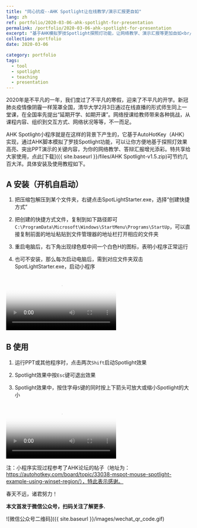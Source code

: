 ```yaml
---
title: "同心抗疫--AHK Spotlight让在线教学/演示汇报更自如"
lang: zh
ref: portfolio/2020-03-06-ahk-spotlight-for-presentation
permalink: /portfolio/2020-03-06-ahk-spotlight-for-presentation
excerpt: "基于AHK模拟罗技Spotlight探照灯功能，让网络教学、演示汇报等更加自如<br/><img src='/images/spotlight.jfif'>"
collection: portfolio
date: 2020-03-06

category: portfolio
tags:
  - tool
  - spotlight
  - teaching
  - presentation
---
```


2020年是不平凡的一年，我们度过了不平凡的寒假，迎来了不平凡的开学。新冠肺炎疫情像阴霾一样笼罩全国，清华大学2月3日通过在线直播的形式师生同上一堂课，在全国率先提出“延期开学、如期开课”。网络授课给教师带来各种挑战，从课程内容、组织到交互方式、网络状况等等，不一而足。

AHK Spotlight小程序就是在这样的背景下产生的，它基于AutoHotKey（AHK）实现，通过AHK脚本模拟了罗技Spotlight功能，可以让你方便地基于探照灯效果高亮、突出PPT演示的关键内容，为你的网络教学、答辩汇报增光添彩。特共享给大家使用，点此[下载]({{ site.baseurl }}/files/AHK Spotlight-v1.5.zip)可节约几百大洋。具体安装及使用教程如下。



## A 安装（开机自启动）

1. 把压缩包解压到某个文件夹，右键点击SpotLightStarter.exe，选择“创建快捷方式”

2. 把创建的快捷方式文件，复制到如下路径即可`C:\ProgramData\Microsoft\Windows\StartMenu\Programs\StartUp`，可以直接复制前面的地址粘贴到文件管理器的地址栏打开相应的文件夹

3. 重启电脑后，右下角出现绿色框中间一个白色H的图标，表明小程序正常运行

4. 也可不安装，那么每次启动电脑后，需到对应文件夹双击SpotLightStarter.exe，启动小程序

<video poster="/images/2020-03-06-AHK-Spotlight-install.jpg" controls preload>
    <source src="/videos/2020-03-06-AHK-Spotlight-install.mp4" media="only screen and (min-device-width: 568px)"></source> 
    <source src="/videos/2020-03-06-AHK-Spotlight-install.iphone.mp4" media="only screen and (max-device-width: 568px)"></source> 
</video>



## B 使用

1. 运行PPT或其他程序时，点击两次`Shift`启动Spotlight效果

2. Spotlight效果中按`Esc`键可退出效果

3. Spotlight效果中，按住字母`S`键的同时按上下箭头可放大或缩小Spotlight的大小

<video poster="/images/2020-03-06-AHK-Spotlight-toturial.jpg" controls preload>
    <source src="/videos/2020-03-06-AHK-Spotlight-toturial.mp4" media="only screen and (min-device-width: 568px)"></source> 
    <source src="/videos/2020-03-06-AHK-Spotlight-toturial.iphone.mp4" media="only screen and (max-device-width: 568px)"></source> 
</video>

注：小程序实现过程参考了AHK论坛的帖子（地址为：https://autohotkey.com/board/topic/33038-mspot-mouse-spotlight-example-using-winset-region/），特此表示感谢。


春天不远，诸君努力！

**本文首发于微信公众号，扫码关注了解更多.**

![微信公众号二维码]({{ site.baseurl }}/images/wechat_qr_code.gif)
